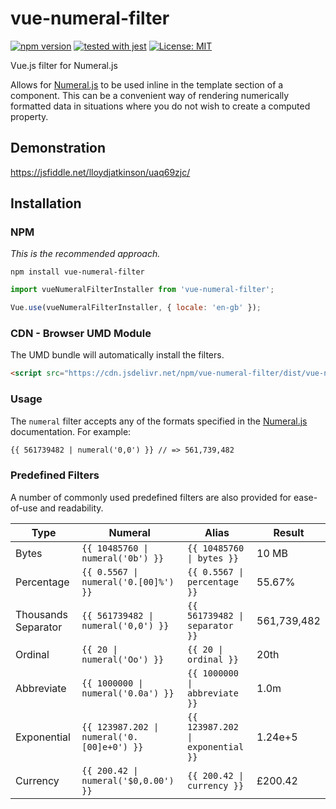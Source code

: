 # vue-numeral-filter

[![npm version](https://badge.fury.io/js/vue-numeral-filter.svg)](https://badge.fury.io/js/vue-numeral-filter)
[![tested with jest](https://img.shields.io/badge/tested_with-jest-99424f.svg)](https://github.com/facebook/jest)
[![License: MIT](https://img.shields.io/badge/License-MIT-green.svg)](https://opensource.org/licenses/MIT)


Vue.js filter for Numeral.js

Allows for [Numeral.js](http://numeraljs.com/) to be used inline in the template section of a component. This can be a convenient way of rendering numerically formatted data in situations where you do not wish to create a computed property.

## Demonstration
https://jsfiddle.net/lloydjatkinson/uaq69zjc/

## Installation

### NPM
*This is the recommended approach.*
```
npm install vue-numeral-filter
```
```js
import vueNumeralFilterInstaller from 'vue-numeral-filter';

Vue.use(vueNumeralFilterInstaller, { locale: 'en-gb' });
```


### CDN - Browser UMD Module
The UMD bundle will automatically install the filters.
```html
<script src="https://cdn.jsdelivr.net/npm/vue-numeral-filter/dist/vue-numeral-filter.min.js"></script>
```

### Usage
The `numeral` filter accepts any of the formats specified in the [Numeral.js](http://numeraljs.com/) documentation. For example:
```html
{{ 561739482 | numeral('0,0') }} // => 561,739,482
```

###  Predefined Filters
A number of commonly used predefined filters are also provided for ease-of-use and readability.

| Type                | Numeral                                   | Alias                            | Result      |
|---------------------|-------------------------------------------|----------------------------------|-------------|
| Bytes               | <code>{{ 10485760 &#124; numeral('0b') }}</code>            | <code>{{ 10485760 &#124; bytes }}</code>           | 10 MB       |
| Percentage          | <code>{{ 0.5567 &#124; numeral('0.[00]%') }}</code>         | <code>{{ 0.5567 &#124; percentage }}</code>        | 55.67%      |
| Thousands Separator | <code>{{ 561739482 &#124; numeral('0,0') }}</code>          | <code>{{ 561739482 &#124; separator }}</code>      | 561,739,482 |
| Ordinal             | <code>{{ 20 &#124; numeral('Oo') }}</code>                  | <code>{{ 20 &#124; ordinal }}</code>               | 20th        |
| Abbreviate          | <code>{{ 1000000 &#124; numeral('0.0a') }}</code>           | <code>{{ 1000000 &#124; abbreviate }}</code>       | 1.0m        |
| Exponential         | <code>{{ 123987.202 &#124; numeral('0.[00]e+0') }}</code> | <code>{{ 123987.202 &#124; exponential }}</code> | 1.24e+5     |
|Currency| <code>{{ 200.42 &#124; numeral('$0,0.00') }}</code>|<code>{{ 200.42 &#124; currency }}</code>|£200.42|
